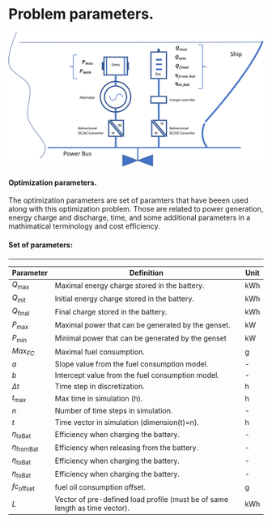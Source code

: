 Problem parameters.
=================

![Screenshot](img/hyh_illustration_parameters.png)

#### Optimization parameters.

The optimization parameters are set of paramters that have beeen used along  with this optimization problem. Those are related to power generation, energy charge and discharge, time, and some additional parameters in a mathimatical terminology and cost efficiency. 

#### Set of parameters:
---




| Parameter                | Definition                                                                         | Unit
| ------------------------ | -------------                                                                      |--------------
| $Q_{\mathrm{max}}$       | Maximal energy charge stored in the battery.                                       | kWh
| $Q_{\mathrm{init}}$      | Initial energy charge stored in the battery.                                       | kWh
| $Q_{\mathrm{final}}$     | Final charge stored in the battery.                                                | kWh
| $P_{\mathrm{max}\;}$     | Maximal power that can be generated by the genset.                                 | kW
| $P_{\mathrm{min}\;}$     | Minimal power that can be generated by the genset                                  | kW
| $Max_{FC}$               | Maximal fuel consumption.                                                          | g
| $a$                      | Slope value from the fuel consumption model.                                       | -
| $b$                      | Intercept value from the fuel consumption model.                                   | -
| $\Delta t$               | Time step in discretization.                                                       | h
| $t_{\mathrm{max}\;}$     | Max time in simulation (h).                                                        | h
| $n$                      | Number of time steps in simulation.                                                | -
| $t$                      | Time vector in simulation (dimension(t)=n).                                        | h
| $\eta_{\mathrm{toBat}}$  | Efficiency when charging the battery.                                              | -
| $\eta_{\mathrm{fromBat}}$| Efficiency when releasing from the battery.                                        | -
| $\eta_{\mathrm{toBat}}$  | Efficiency when charging the battery.                                              | -
| $\eta_{\mathrm{toBat}}$  | Efficiency when charging the battery.                                              | -
| $fc_{\mathrm{offset}\;}$ | fuel oil consumption offset.                                                       | g
| $L$                      | Vector of pre-defined load profile (must be of same length as time vector).        | kWh